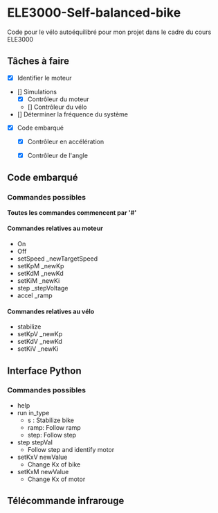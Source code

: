 # ELE3000-Self-balanced-bike
Code pour le vélo autoéquilibré pour mon projet dans le cadre du cours ELE3000

## Tâches à faire
- [x] Identifier le moteur
- [] Simulations
    - [x] Contrôleur du moteur
    - [] Contrôleur du vélo
- [] Déterminer la fréquence du système
- [x] Code embarqué
  - [x] Contrôleur en accélération
  - [x] Contrôleur de l'angle


## Code embarqué
### Commandes possibles
**Toutes les commandes commencent par '#'**

#### Commandes relatives au moteur
- On
- Off
- setSpeed _newTargetSpeed
- setKpM _newKp
- setKdM _newKd
- setKiM _newKi
- step _stepVoltage
- accel _ramp

#### Commandes relatives au vélo
- stabilize
- setKpV _newKp
- setKdV _newKd
- setKiV _newKi


## Interface Python
### Commandes possibles
- help
- run in_type
  - s : Stabilize bike
  - ramp: Follow ramp
  - step: Follow step
- step stepVal
  - Follow step and identify motor
- setKxV newValue
  - Change Kx of bike
- setKxM newValue
  - Change Kx of motor
  

## Télécommande infrarouge
